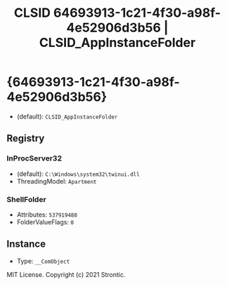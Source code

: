 ﻿---
title: "CLSID 64693913-1c21-4f30-a98f-4e52906d3b56 | CLSID_AppInstanceFolder"
excerpt: What is COM-Object CLSID 64693913-1c21-4f30-a98f-4e52906d3b56?
---

# {64693913-1c21-4f30-a98f-4e52906d3b56}

* (default): `CLSID_AppInstanceFolder`

## Registry


### InProcServer32

* (default): `C:\Windows\system32\twinui.dll`
* ThreadingModel: `Apartment`

### ShellFolder

* Attributes: `537919488`
* FolderValueFlags: `0`

## Instance

* Type: `__ComObject`

MIT License. Copyright (c) 2021 Strontic.


